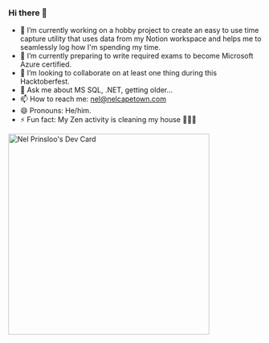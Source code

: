 ### Hi there 👋

<!--
**NelCapeTown/NelCapeTown** is a ✨ _special_ ✨ repository because its `README.md` (this file) appears on your GitHub profile.

Here are some ideas to get you started: -->

- 🔭 I’m currently working on a hobby project to create an easy to use time capture utility that uses data from my Notion workspace and helps me to seamlessly log how I'm spending my time.
- 🌱 I’m currently preparing to write required exams to become Microsoft Azure certified.
- 👯 I’m looking to collaborate on at least one thing during this Hacktoberfest.
- 💬 Ask me about MS SQL, .NET, getting older...
- 📫 How to reach me: nel@nelcapetown.com
- 😄 Pronouns: He/him.
- ⚡ Fun fact: My Zen activity is cleaning my house 🧼🧽🧹

<a href="https://app.daily.dev/nelcapetown"><img src="https://api.daily.dev/devcards/67c610fb1bfe41f38361ac7268cb071a.png?r=zn6" width="400" alt="Nel Prinsloo's Dev Card"/></a>

